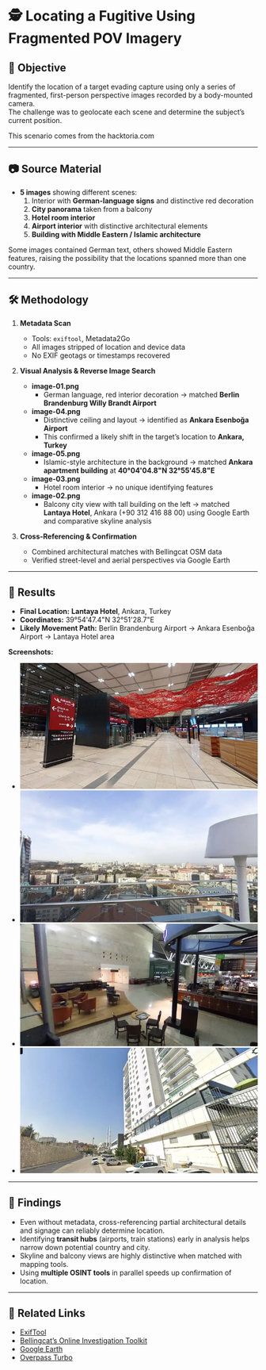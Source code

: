 # 🕵️ Locating a Fugitive Using Fragmented POV Imagery

## 🎯 Objective

Identify the location of a target evading capture using only a series of fragmented, first-person perspective images recorded by a body-mounted camera.  
The challenge was to geolocate each scene and determine the subject’s current position.

This scenario comes from the hacktoria.com

---

## 📷 Source Material

- **5 images** showing different scenes:
  1. Interior with **German-language signs** and distinctive red decoration
  2. **City panorama** taken from a balcony
  3. **Hotel room interior**
  4. **Airport interior** with distinctive architectural elements
  5. **Building with Middle Eastern / Islamic architecture**

Some images contained German text, others showed Middle Eastern features, raising the possibility that the locations spanned more than one country.

---

## 🛠 Methodology

1. **Metadata Scan**

   - Tools: `exiftool`, Metadata2Go
   - All images stripped of location and device data
   - No EXIF geotags or timestamps recovered

2. **Visual Analysis & Reverse Image Search**

   - **image-01.png**
     - German language, red interior decoration → matched **Berlin Brandenburg Willy Brandt Airport**
   - **image-04.png**
     - Distinctive ceiling and layout → identified as **Ankara Esenboğa Airport**
     - This confirmed a likely shift in the target’s location to **Ankara, Turkey**
   - **image-05.png**
     - Islamic-style architecture in the background → matched **Ankara apartment building** at **40°04'04.8"N 32°55'45.8"E**
   - **image-03.png**
     - Hotel room interior → no unique identifying features
   - **image-02.png**
     - Balcony city view with tall building on the left → matched **Lantaya Hotel**, Ankara (+90 312 416 88 00) using Google Earth and comparative skyline analysis

3. **Cross-Referencing & Confirmation**
   - Combined architectural matches with Bellingcat OSM data
   - Verified street-level and aerial perspectives via Google Earth

---

## 📌 Results

- **Final Location:** **Lantaya Hotel**, Ankara, Turkey
- **Coordinates:** 39°54'47.4"N 32°51'28.7"E
- **Likely Movement Path:** Berlin Brandenburg Airport → Ankara Esenboğa Airport → Lantaya Hotel area

**Screenshots:**

- ![image-01](./image-01.png)
- ![image-02](./image-02.png)
- ![image-04](./image-04.png)
- ![image-05](./image-05.png)

---

## 🧠 Findings

- Even without metadata, cross-referencing partial architectural details and signage can reliably determine location.
- Identifying **transit hubs** (airports, train stations) early in analysis helps narrow down potential country and city.
- Skyline and balcony views are highly distinctive when matched with mapping tools.
- Using **multiple OSINT tools** in parallel speeds up confirmation of location.

---

## 🔗 Related Links

- [ExifTool](https://exiftool.org/)
- [Bellingcat’s Online Investigation Toolkit](https://bellingcat.gitbook.io/toolkit)
- [Google Earth](https://earth.google.com/)
- [Overpass Turbo](https://overpass-turbo.eu/)
